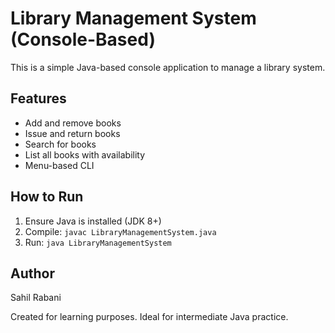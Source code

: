 
# Library Management System (Console-Based)

This is a simple Java-based console application to manage a library system.

## Features

- Add and remove books
- Issue and return books
- Search for books
- List all books with availability
- Menu-based CLI

## How to Run

1. Ensure Java is installed (JDK 8+)
2. Compile: `javac LibraryManagementSystem.java`
3. Run: `java LibraryManagementSystem`

## Author
Sahil Rabani

Created for learning purposes. Ideal for intermediate Java practice.
